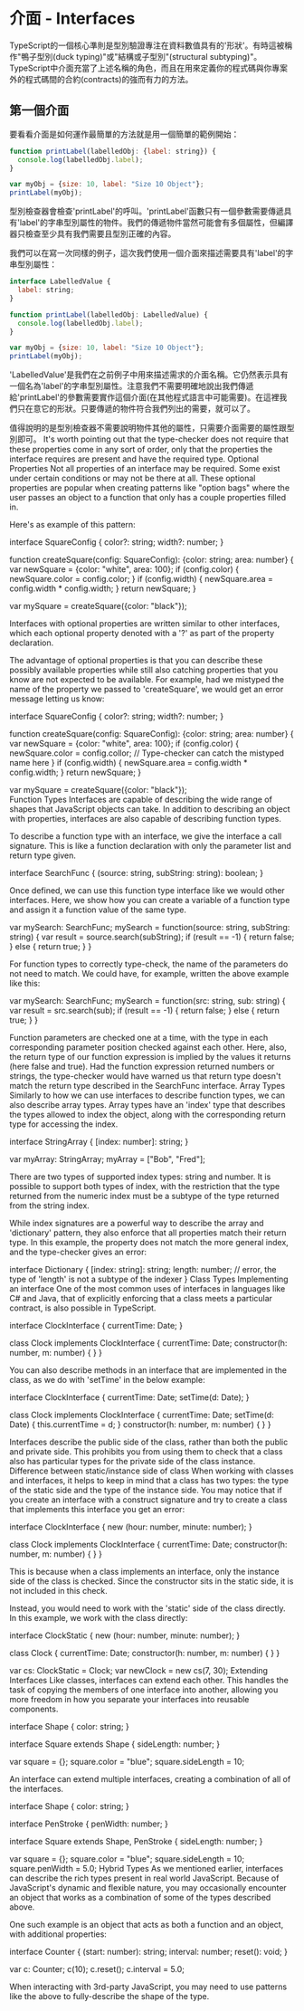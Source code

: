 # 介面 - Interfaces

TypeScript的一個核心準則是型別驗證專注在資料數值具有的'形狀'。有時這被稱作"鴨子型別(duck typing)"或"結構或子型別"(structural subtyping)"。TypeScript中介面充當了上述名稱的角色，而且在用來定義你的程式碼與你專案外的程式碼間的合約(contracts)的強而有力的方法。

## 第一個介面

要看看介面是如何運作最簡單的方法就是用一個簡單的範例開始：

```javascript
function printLabel(labelledObj: {label: string}) {
  console.log(labelledObj.label);
}

var myObj = {size: 10, label: "Size 10 Object"};
printLabel(myObj);
```

型別檢查器會檢查'printLabel'的呼叫。'printLabel'函數只有一個參數需要傳遞具有'label'的字串型別屬性的物件。我們的傳遞物件當然可能會有多個屬性，但編譯器只檢查至少具有我們需要且型別正確的內容。

我們可以在寫一次同樣的例子，這次我們使用一個介面來描述需要具有'label'的字串型別屬性：

```javascript
interface LabelledValue {
  label: string;
}

function printLabel(labelledObj: LabelledValue) {
  console.log(labelledObj.label);
}

var myObj = {size: 10, label: "Size 10 Object"};
printLabel(myObj);
```

'LabelledValue'是我們在之前例子中用來描述需求的介面名稱。它仍然表示具有一個名為'label'的字串型別屬性。注意我們不需要明確地說出我們傳遞給'printLabel'的參數需要實作這個介面(在其他程式語言中可能需要)。在這裡我們只在意它的形狀。只要傳遞的物件符合我們列出的需要，就可以了。

值得說明的是型別檢查器不需要說明物件其他的屬性，只需要介面需要的屬性跟型別即可。
It's worth pointing out that the type-checker does not require that these properties come in any sort of order, only that the properties the interface requires are present and have the required type.
Optional Properties
Not all properties of an interface may be required. Some exist under certain conditions or may not be there at all. These optional properties are popular when creating patterns like "option bags" where the user passes an object to a function that only has a couple properties filled in.

Here's as example of this pattern:

interface SquareConfig {
  color?: string;
  width?: number;
}

function createSquare(config: SquareConfig): {color: string; area: number} {
  var newSquare = {color: "white", area: 100};
  if (config.color) {
    newSquare.color = config.color;
  }
  if (config.width) {
    newSquare.area = config.width * config.width;
  }
  return newSquare;
}

var mySquare = createSquare({color: "black"});

Interfaces with optional properties are written similar to other interfaces, which each optional property denoted with a '?' as part of the property declaration. 

The advantage of optional properties is that you can describe these possibly available properties while still also catching properties that you know are not expected to be available. For example, had we mistyped the name of the property we passed to 'createSquare', we would get an error message letting us know:

interface SquareConfig {
  color?: string;
  width?: number;
}

function createSquare(config: SquareConfig): {color: string; area: number} {
  var newSquare = {color: "white", area: 100};
  if (config.color) {
    newSquare.color = config.collor;  // Type-checker can catch the mistyped name here
  }
  if (config.width) {
    newSquare.area = config.width * config.width;
  }
  return newSquare;
}

var mySquare = createSquare({color: "black"});  
Function Types
Interfaces are capable of describing the wide range of shapes that JavaScript objects can take. In addition to describing an object with properties, interfaces are also capable of describing function types.

To describe a function type with an interface, we give the interface a call signature. This is like a function declaration with only the parameter list and return type given.

interface SearchFunc {
  (source: string, subString: string): boolean;
}

Once defined, we can use this function type interface like we would other interfaces. Here, we show how you can create a variable of a function type and assign it a function value of the same type.

var mySearch: SearchFunc;
mySearch = function(source: string, subString: string) {
  var result = source.search(subString);
  if (result == -1) {
    return false;
  }
  else {
    return true;
  }
}

For function types to correctly type-check, the name of the parameters do not need to match. We could have, for example, written the above example like this:

var mySearch: SearchFunc;
mySearch = function(src: string, sub: string) {
  var result = src.search(sub);
  if (result == -1) {
    return false;
  }
  else {
    return true;
  }
}

Function parameters are checked one at a time, with the type in each corresponding parameter position checked against each other. Here, also, the return type of our function expression is implied by the values it returns (here false and true). Had the function expression returned numbers or strings, the type-checker would have warned us that return type doesn't match the return type described in the SearchFunc interface.
Array Types
Similarly to how we can use interfaces to describe function types, we can also describe array types. Array types have an 'index' type that describes the types allowed to index the object, along with the corresponding return type for accessing the index.

interface StringArray {
  [index: number]: string;
}

var myArray: StringArray;
myArray = ["Bob", "Fred"];

There are two types of supported index types: string and number. It is possible to support both types of index, with the restriction that the type returned from the numeric index must be a subtype of the type returned from the string index.

While index signatures are a powerful way to describe the array and 'dictionary' pattern, they also enforce that all properties match their return type. In this example, the property does not match the more general index, and the type-checker gives an error:

interface Dictionary {
  [index: string]: string;
  length: number;    // error, the type of 'length' is not a subtype of the indexer
} 
Class Types
Implementing an interface
One of the most common uses of interfaces in languages like C# and Java, that of explicitly enforcing that a class meets a particular contract, is also possible in TypeScript.

interface ClockInterface {
    currentTime: Date;
}

class Clock implements ClockInterface  {
    currentTime: Date;
    constructor(h: number, m: number) { }
}

You can also describe methods in an interface that are implemented in the class, as we do with 'setTime' in the below example:

interface ClockInterface {
    currentTime: Date;
    setTime(d: Date);
}

class Clock implements ClockInterface  {
    currentTime: Date;
    setTime(d: Date) {
        this.currentTime = d;
    }
    constructor(h: number, m: number) { }
}

Interfaces describe the public side of the class, rather than both the public and private side. This prohibits you from using them to check that a class also has particular types for the private side of the class instance.
Difference between static/instance side of class
When working with classes and interfaces, it helps to keep in mind that a class has two types: the type of the static side and the type of the instance side. You may notice that if you create an interface with a construct signature and try to create a class that implements this interface you get an error:

interface ClockInterface {
    new (hour: number, minute: number);
}

class Clock implements ClockInterface  {
    currentTime: Date;
    constructor(h: number, m: number) { }
}

This is because when a class implements an interface, only the instance side of the class is checked. Since the constructor sits in the static side, it is not included in this check.

Instead, you would need to work with the 'static' side of the class directly. In this example, we work with the class directly:

interface ClockStatic {
    new (hour: number, minute: number);
}

class Clock  {
    currentTime: Date;
    constructor(h: number, m: number) { }
}

var cs: ClockStatic = Clock;
var newClock = new cs(7, 30);
Extending Interfaces
Like classes, interfaces can extend each other. This handles the task of copying the members of one interface into another, allowing you more freedom in how you separate your interfaces into reusable components.

interface Shape {
    color: string;
}

interface Square extends Shape {
    sideLength: number;
}

var square = <Square>{};
square.color = "blue";
square.sideLength = 10;

An interface can extend multiple interfaces, creating a combination of all of the interfaces.

interface Shape {
    color: string;
}

interface PenStroke {
    penWidth: number;
}

interface Square extends Shape, PenStroke {
    sideLength: number;
}

var square = <Square>{};
square.color = "blue";
square.sideLength = 10;
square.penWidth = 5.0;
Hybrid Types
As we mentioned earlier, interfaces can describe the rich types present in real world JavaScript. Because of JavaScript's dynamic and flexible nature, you may occasionally encounter an object that works as a combination of some of the types described above. 

One such example is an object that acts as both a function and an object, with additional properties:

interface Counter {
    (start: number): string;
    interval: number;
    reset(): void;
}

var c: Counter;
c(10);
c.reset();
c.interval = 5.0;

When interacting with 3rd-party JavaScript, you may need to use patterns like the above to fully-describe the shape of the type.